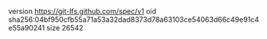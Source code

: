 version https://git-lfs.github.com/spec/v1
oid sha256:04bf950cfb55a71a53a32dad8373d78a63103ce54063d66c49e91c4e55a90241
size 26542
